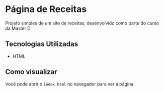 # Página de Receitas

Projeto simples de um site de receitas, desenvolvido como parte do curso da Master D.

## Tecnologias Utilizadas
- HTML

## Como visualizar
Você pode abrir o `index.html` no navegador para ver a página.
